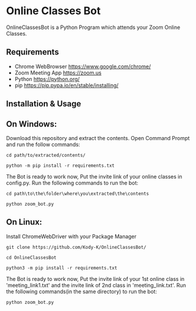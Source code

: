# Online Classes Bot 

OnlineClassesBot is a Python Program which attends your Zoom Online Classes.

## Requirements

* Chrome WebBrowser https://www.google.com/chrome/
* Zoom Meeting App https://zoom.us
* Python https://python.org/
* pip https://pip.pypa.io/en/stable/installing/
 
## Installation & Usage

On Windows:
-
 Download this repository and extract the contents.
 Open Command Prompt and run the follow commands:

`cd path/to/extracted/contents/`

`python -m pip install -r requirements.txt`

 The Bot is ready to work now,
 Put the invite link of your online classes in config.py.
 Run the following commands to run the bot:

`cd path\to\the\folder\where\you\extracted\the\contents`

`python zoom_bot.py`

On Linux:
-
Install ChromeWebDriver with your Package Manager

`git clone https://github.com/Kody-K/OnlineClassesBot/`

`cd OnlineClassesBot`

`python3 -m pip install -r requirements.txt`

 The Bot is ready to work now,
 Put the invite link of your 1st online class in 'meeting_link1.txt' and the invite link of 2nd class in 'meeting_link.txt'.
 Run the following commands(in the same directory) to run the bot:
 
`python zoom_bot.py`
